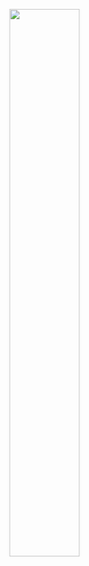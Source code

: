 <p align="center" width="100%">
    <img width="50%" src="https://i.imgur.com/X4e5GFt.png"> 
</p>




